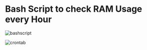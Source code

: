 # Bash Script to check RAM Usage every Hour
![bashscript](/altschool-cloud-exercises/Linux/Exercise-7/bashscript.jpeg "script")

![crontab](/altschool-cloud-exercises/Linux/Exercise-7/crontab.jpeg "crontab")